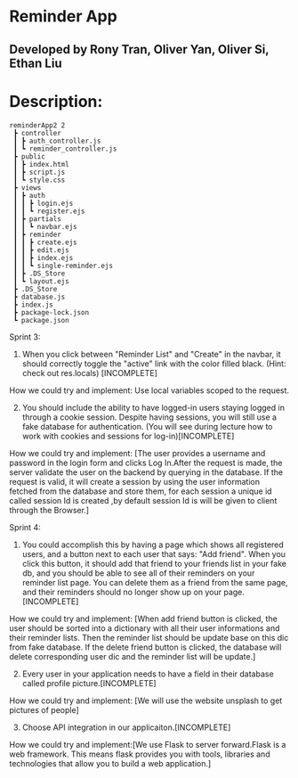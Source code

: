 # Reminder App
## Developed by Rony Tran, Oliver Yan, Oliver Si, Ethan Liu
  
# Description:

```
reminderApp2 2
 ┣ controller
 ┃ ┣ auth_controller.js
 ┃ ┗ reminder_controller.js
 ┣ public
 ┃ ┣ index.html
 ┃ ┣ script.js
 ┃ ┗ style.css
 ┣ views
 ┃ ┣ auth
 ┃ ┃ ┣ login.ejs
 ┃ ┃ ┗ register.ejs
 ┃ ┣ partials
 ┃ ┃ ┗ navbar.ejs
 ┃ ┣ reminder
 ┃ ┃ ┣ create.ejs
 ┃ ┃ ┣ edit.ejs
 ┃ ┃ ┣ index.ejs
 ┃ ┃ ┗ single-reminder.ejs
 ┃ ┣ .DS_Store
 ┃ ┗ layout.ejs
 ┣ .DS_Store
 ┣ database.js
 ┣ index.js
 ┣ package-lock.json
 ┗ package.json
 ```
Sprint 3:

1. When you click between "Reminder List" and "Create" in the navbar, it should correctly toggle the "active" link with the color filled black. (Hint: check out res.locals) [INCOMPLETE]
 
 How we could try and implement: Use local variables scoped to the request.
  
2. You should include the ability to have logged-in users staying logged in through a cookie session. Despite having sessions, you will still use a fake database for authentication. (You will see during lecture how to work with cookies and sessions for log-in)[INCOMPLETE]
  
  How we could try and implement: [The user provides a username and password in the login form and clicks Log In.After the request is made, the server validate the user on the backend by querying in the database. If the request is valid, it will create a session by using the user information fetched from the database and store them, for each session a unique id called session Id is created ,by default session Id is will be given to client through the Browser.]

Sprint 4:
1. You could accomplish this by having a page which shows all registered users, and a button next to each user that says: "Add friend". When you click this button, it should add that friend to your friends list in your fake db, and you should be able to see all of their reminders on your reminder list page. You can delete them as a friend from the same page, and their reminders should no longer show up on your page.[INCOMPLETE]

  How we could try and implement: [When add friend button is clicked, the user should be sorted into a dictionary with all their user informations and their reminder lists. Then the reminder list should be update base on this dic from fake database. If the delete friend button is clicked, the database will delete corresponding user dic and the reminder list will be update.]
  
 2. Every user in your application needs to have a field in their database called profile picture.[INCOMPLETE]
 
  How we could try and implement: [We will use the website unsplash to get pictures of people]
  
 
3. Choose API integration in our applicaiton.[INCOMPLETE]

  How we could try and implement:[We use Flask to server forward.Flask is a web framework. This means flask provides you with tools, libraries and technologies that allow you to build a web application.]

